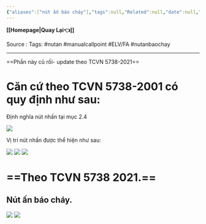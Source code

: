 ```yaml
---
{"aliases":["nút ấn báo cháy"],"tags":null,"Related":null,"date":null,"URL":null,"Author":null,"dg-publish":true,"image":null,"permalink":"/Electric Engineer/ELV/Báo cháy -Fire alarm system/QUY ĐỊNH NÀO LIÊN QUAN ĐẾN LẮP ĐẶT NÚT ẤN BÁO CHÁY/","dgPassFrontmatter":true,"noteIcon":"2","created":"2024-02-29T09:58:33.212+07:00","updated":"2024-03-13T10:53:07.173+07:00"}
---
```


**[[Homepage\|Quay Lại👈]]**

Source : 
Tags: #nutan #manualcallpoint #ELV/FA #nutanbaochay


---
==Phần này cũ rồi- update theo TCVN 5738-2021==
# Căn cứ theo TCVN 5738-2001 có quy định như sau:

Định nghĩa nút nhấn tại mục 2.4

![](https://gvsi.vn/images/uploads/thamkhao/Quy%20%C4%91%E1%BB%8Bnh%20v%E1%BB%81%20l%E1%BA%AFp%20%C4%91%E1%BA%B7t%20n%C3%BAt%20nh%E1%BA%A5n1.png)

Vị trí nút nhấn được thể hiện như sau:

![](https://i.imgur.com/DcNYziH.png)
![](https://i.imgur.com/kKHbGmN.png)
![](https://i.imgur.com/9jNohl5.png)
# ==Theo TCVN 5738 2021.==

## Nút ấn báo cháy.


![](https://i.imgur.com/JNeNz7b.png)
![](https://i.imgur.com/3xWGoOv.png)
